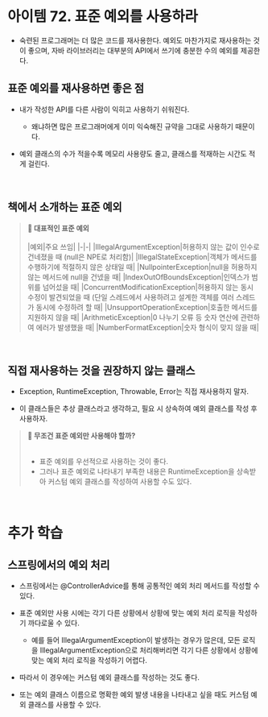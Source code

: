 # 아이템 72. 표준 예외를 사용하라

- 숙련된 프로그래머는 더 많은 코드를 재사용한다. 예외도 마찬가지로 재사용하는 것이 좋으며, 자바 라이브러리는 대부분의 API에서 쓰기에 충분한 수의 예외를 제공한다.

## 표준 예외를 재사용하면 좋은 점

- 내가 작성한 API를 다른 사람이 익히고 사용하기 쉬워진다.

  - 왜냐하면 많은 프로그래머에게 이미 익숙해진 규약을 그대로 사용하기 때문이다.

- 예외 클래스의 수가 적을수록 메모리 사용량도 줄고, 클래스를 적재하는 시간도 적게 걸린다.

<br>

## 책에서 소개하는 표준 예외

> **📌 대표적인 표준 예외**<br><br>
> |예외|주요 쓰임|
> |-|-|
> |IllegalArgumentException|허용하지 않는 값이 인수로 건네졌을 때 (null은 NPE로 처리함)|
> |IllegalStateException|객체가 메서드를 수행하기에 적절하지 않은 상태일 때|
> |NullpointerException|null을 허용하지 않는 메서드에 null을 건넸을 때|
> |IndexOutOfBoundsException|인덱스가 범위를 넘어섰을 때|
> |ConcurrentModificationException|허용하지 않는 동시 수정이 발견되었을 때 (단일 스레드에서 사용하려고 설계한 객체를 여러 스레드가 동시에 수정하려 할 때|
> |UnsupportOperationException|호출한 메서드를 지원하지 않을 때|
> |ArithmeticException|0 나누기 오류 등 숫자 연산에 관련하여 에러가 발생했을 때|
> |NumberFormatException|숫자 형식이 맞지 않을 때|

<br>

## 직접 재사용하는 것을 권장하지 않는 클래스

- Exception, RuntimeException, Throwable, Error는 직접 재사용하지 말자.

- 이 클래스들은 추상 클래스라고 생각하고, 필요 시 상속하여 예외 클래스를 작성 후 사용하자.

> **📌 무조건 표준 예외만 사용해야 할까?**<br><br>
>
> - 표준 예외를 우선적으로 사용하는 것이 좋다.
> - 그러나 표준 예외로 나타내기 부족한 내용은 RuntimeException을 상속받아 커스텀 예외 클래스를 작성하여 사용할 수도 있다.

<br>

# 추가 학습

## 스프링에서의 예외 처리

- 스프링에서는 @ControllerAdvice를 통해 공통적인 예외 처리 메서드를 작성할 수 있다.

- 표준 예외만 사용 시에는 각기 다른 상황에서 상황에 맞는 예외 처리 로직을 작성하기 까다로울 수 있다.
  - 예를 들어 IllegalArgumentException이 발생하는 경우가 많은데, 모든 로직을 IllegalArgumentException으로 처리해버리면 각기 다른 상황에서 상황에 맞는 예외 처리 로직을 작성하기 어렵다.
- 따라서 이 경우에는 커스텀 예외 클래스를 작성하는 것도 좋다.
- 또는 예외 클래스 이름으로 명확한 예외 발생 내용을 나타내고 싶을 때도 커스텀 예외 클래스를 사용할 수 있다.
